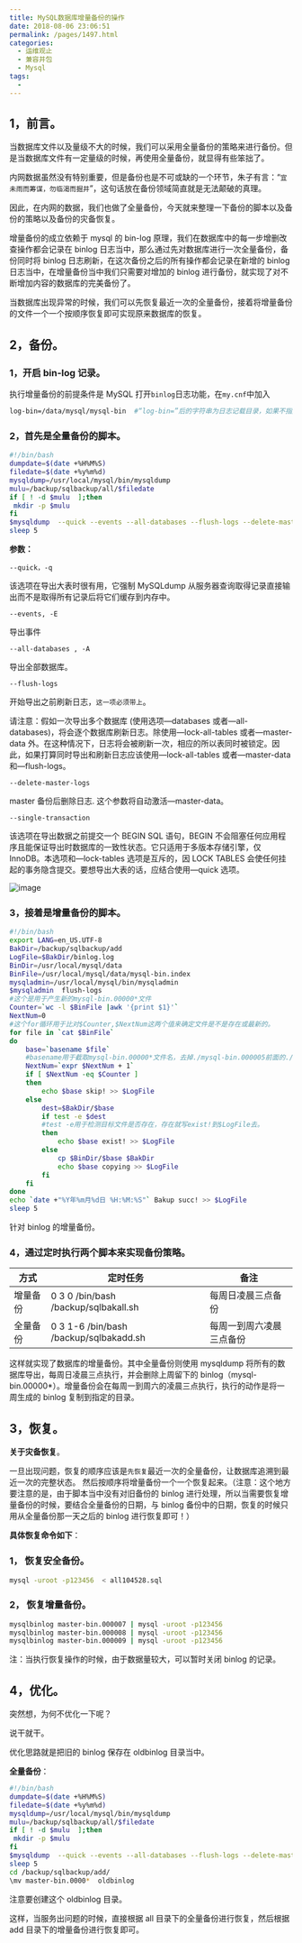 ```yaml
---
title: MySQL数据库增量备份的操作
date: 2018-08-06 23:06:51
permalink: /pages/1497.html
categories:
  - 运维观止
  - 兼容并包
  - Mysql
tags:
  - 
---
```


## 1，前言。



当数据库文件以及量级不大的时候，我们可以采用全量备份的策略来进行备份。但是当数据库文件有一定量级的时候，再使用全量备份，就显得有些笨拙了。



内网数据虽然没有特别重要，但是备份也是不可或缺的一个环节，朱子有言：“`宜未雨而筹谋，勿临渴而掘井`”，这句话放在备份领域简直就是无法颠破的真理。



因此，在内网的数据，我们也做了全量备份，今天就来整理一下备份的脚本以及备份的策略以及备份的灾备恢复。



增量备份的成立依赖于 mysql 的 bin-log 原理，我们在数据库中的每一步增删改查操作都会记录在 binlog 日志当中，那么通过先对数据库进行一次全量备份，备份同时将 binlog 日志刷新，在这次备份之后的所有操作都会记录在新增的 binlog 日志当中，在增量备份当中我们只需要对增加的 binlog 进行备份，就实现了对不断增加内容的数据库的完美备份了。



当数据库出现异常的时候，我们可以先恢复最近一次的全量备份，接着将增量备份的文件一个一个按顺序恢复即可实现原来数据库的恢复。



## 2，备份。



### 1，开启 bin-log 记录。



执行增量备份的前提条件是 MySQL 打开`binlog`日志功能，在`my.cnf`中加入



```sh
log-bin=/data/mysql/mysql-bin  #“log-bin=”后的字符串为日志记载目录，如果不指定位置的话，默认在mysql的data目录下。
```



### 2，首先是全量备份的脚本。



```sh
#!/bin/bash
dumpdate=$(date +%H%M%S)
filedate=$(date +%y%m%d)
mysqldump=/usr/local/mysql/bin/mysqldump
mulu=/backup/sqlbackup/all/$filedate
if [ ! -d $mulu  ];then
 mkdir -p $mulu
fi
$mysqldump  --quick --events --all-databases --flush-logs --delete-master-logs --single-transaction > ${mulu}/all${dumpdate}.sql
sleep 5
```



**参数：**



`--quick，-q`



该选项在导出大表时很有用，它强制 MySQLdump 从服务器查询取得记录直接输出而不是取得所有记录后将它们缓存到内存中。



`--events, -E`



导出事件



`--all-databases , -A`



导出全部数据库。



`--flush-logs`



开始导出之前刷新日志，`这一项必须带上`。



请注意：假如一次导出多个数据库 (使用选项—databases 或者—all-databases)，将会逐个数据库刷新日志。除使用—lock-all-tables 或者—master-data 外。在这种情况下，日志将会被刷新一次，相应的所以表同时被锁定。因此，如果打算同时导出和刷新日志应该使用—lock-all-tables 或者—master-data 和—flush-logs。



`--delete-master-logs`



master 备份后删除日志. 这个参数将自动激活—master-data。



`--single-transaction`



该选项在导出数据之前提交一个 BEGIN SQL 语句，BEGIN 不会阻塞任何应用程序且能保证导出时数据库的一致性状态。它只适用于多版本存储引擎，仅 InnoDB。本选项和—lock-tables 选项是互斥的，因 LOCK TABLES 会使任何挂起的事务隐含提交。要想导出大表的话，应结合使用—quick 选项。





![image](https://tva1.sinaimg.cn/large/008k1Yt0ly1gs31u9mdeej60q411xhdu02.jpg)





### 3，接着是增量备份的脚本。



```sh
#!/bin/bash
export LANG=en_US.UTF-8
BakDir=/backup/sqlbackup/add
LogFile=$BakDir/binlog.log
BinDir=/usr/local/mysql/data
BinFile=/usr/local/mysql/data/mysql-bin.index
mysqladmin=/usr/local/mysql/bin/mysqladmin
$mysqladmin  flush-logs
#这个是用于产生新的mysql-bin.00000*文件
Counter=`wc -l $BinFile |awk '{print $1}'`
NextNum=0
#这个for循环用于比对$Counter,$NextNum这两个值来确定文件是不是存在或最新的。
for file in `cat $BinFile`
do
    base=`basename $file`
    #basename用于截取mysql-bin.00000*文件名，去掉./mysql-bin.000005前面的./
    NextNum=`expr $NextNum + 1`
    if [ $NextNum -eq $Counter ]
    then
        echo $base skip! >> $LogFile
    else
        dest=$BakDir/$base
        if test -e $dest
        #test -e用于检测目标文件是否存在，存在就写exist!到$LogFile去。
        then
            echo $base exist! >> $LogFile
        else
            cp $BinDir/$base $BakDir
            echo $base copying >> $LogFile
        fi
    fi
done
echo `date +"%Y年%m月%d日 %H:%M:%S"` Bakup succ! >> $LogFile
sleep 5
```



针对 binlog 的增量备份。



### 4，通过定时执行两个脚本来实现备份策略。



| 方式     | 定时任务                               | 备注                     |
| -------- | -------------------------------------- | ------------------------ |
| 增量备份 | 0 3 0 /bin/bash /backup/sqlbakall.sh   | 每周日凌晨三点备份       |
| 全量备份 | 0 3 1-6 /bin/bash /backup/sqlbakadd.sh | 每周一到周六凌晨三点备份 |



这样就实现了数据库的增量备份。其中全量备份则使用 mysqldump 将所有的数据库导出，每周日凌晨三点执行，并会删除上周留下的 binlog（mysql-bin.00000*）。增量备份会在每周一到周六的凌晨三点执行，执行的动作是将一周生成的 binlog 复制到指定的目录。



## 3，恢复。



**关于灾备恢复**。



一旦出现问题，恢复的顺序应该是`先恢复`最近一次的全量备份，让数据库追溯到最近一次的完整状态。
然后按顺序将增量备份一个一个恢复起来。（注意：这个地方要注意的是，由于脚本当中没有对旧备份的 binlog 进行处理，所以当需要恢复增量备份的时候，要结合全量备份的日期，与 binlog 备份中的日期，恢复的时候只用从全量备份那一天之后的 binlog 进行恢复即可！）



**具体恢复命令如下**：



### 1， 恢复安全备份。



```sh
mysql -uroot -p123456  < all104528.sql
```



### 2， 恢复增量备份。



```sh
mysqlbinlog master-bin.000007 | mysql -uroot -p123456
mysqlbinlog master-bin.000008 | mysql -uroot -p123456
mysqlbinlog master-bin.000009 | mysql -uroot -p123456
```



注：当执行恢复操作的时候，由于数据量较大，可以暂时关闭 binlog 的记录。



## 4，优化。



突然想，为何不优化一下呢？



说干就干。



优化思路就是把旧的 binlog 保存在 oldbinlog 目录当中。



**全量备份**：



```sh
#!/bin/bash
dumpdate=$(date +%H%M%S)
filedate=$(date +%y%m%d)
mysqldump=/usr/local/mysql/bin/mysqldump
mulu=/backup/sqlbackup/all/$filedate
if [ ! -d $mulu  ];then
 mkdir -p $mulu
fi
$mysqldump  --quick --events --all-databases --flush-logs --delete-master-logs --single-transaction > ${mulu}/all${dumpdate}.sql
sleep 5
cd /backup/sqlbackup/add/
\mv master-bin.0000*  oldbinlog
```



注意要创建这个 oldbinlog 目录。



这样，当服务出问题的时候，直接根据 all 目录下的全量备份进行恢复，然后根据 add 目录下的增量备份进行恢复即可。
